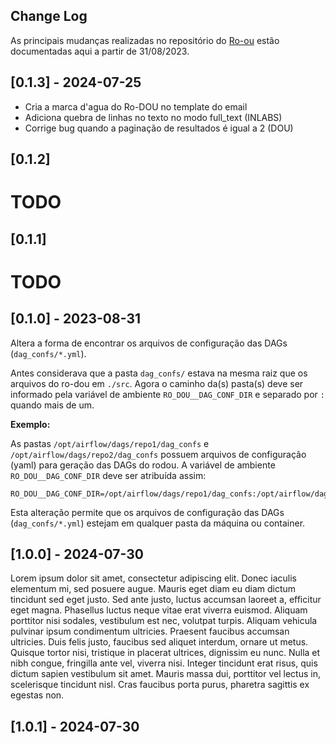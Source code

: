 ## Change Log

As principais mudanças realizadas no repositório do [Ro-ou](https://github.com/gestaogovbr/Ro-dou) estão documentadas aqui a partir de 31/08/2023.
## [0.1.3] - 2024-07-25
- Cria a marca d'agua do Ro-DOU no template do email
- Adiciona quebra de linhas no texto no modo full_text (INLABS)
- Corrige bug quando a paginação de resultados é igual a 2 (DOU)

## [0.1.2]
# TODO

## [0.1.1]
# TODO

## [0.1.0] - 2023-08-31

Altera a forma de encontrar os arquivos de configuração das DAGs (`dag_confs/*.yml`).

Antes considerava que a pasta `dag_confs/` estava na mesma raiz que os arquivos do ro-dou em `./src`. Agora o caminho da(s) pasta(s) deve ser informado pela variável de ambiente `RO_DOU__DAG_CONF_DIR` e separado por `:` quando mais de um.

**Exemplo:**

As pastas `/opt/airflow/dags/repo1/dag_confs` e `/opt/airflow/dags/repo2/dag_confs` possuem arquivos de configuração (yaml) para geração das DAGs do rodou. A variável de ambiente `RO_DOU__DAG_CONF_DIR` deve ser atribuída assim:

```shell
RO_DOU__DAG_CONF_DIR=/opt/airflow/dags/repo1/dag_confs:/opt/airflow/dags/repo2/dag_confs
```

Esta alteração permite que os arquivos de configuração das DAGs (`dag_confs/*.yml`) estejam em qualquer pasta da máquina ou container.
## [1.0.0] - 2024-07-30
Lorem ipsum dolor sit amet, consectetur adipiscing elit. Donec iaculis elementum mi, sed posuere augue. Mauris eget diam eu diam dictum tincidunt sed eget justo. Sed ante justo, luctus accumsan laoreet a, efficitur eget magna. Phasellus luctus neque vitae erat viverra euismod. Aliquam porttitor nisi sodales, vestibulum est nec, volutpat turpis. Aliquam vehicula pulvinar ipsum condimentum ultricies. Praesent faucibus accumsan ultricies. Duis felis justo, faucibus sed aliquet interdum, ornare ut metus. Quisque tortor nisi, tristique in placerat ultrices, dignissim eu nunc. Nulla et nibh congue, fringilla ante vel, viverra nisi. Integer tincidunt erat risus, quis dictum sapien vestibulum sit amet. Mauris massa dui, porttitor vel lectus in, scelerisque tincidunt nisl. Cras faucibus porta purus, pharetra sagittis ex egestas non.

## [1.0.1] - 2024-07-30
<!-- Release notes generated using configuration in .github/release.yml at main -->

